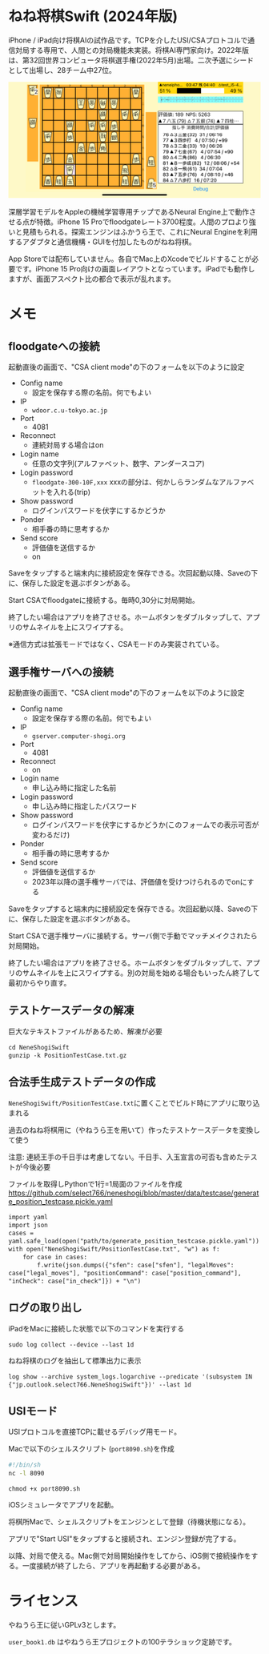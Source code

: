 #  ねね将棋Swift (2024年版)

iPhone / iPad向け将棋AIの試作品です。TCPを介したUSI/CSAプロトコルで通信対局する専用で、人間との対局機能未実装。将棋AI専門家向け。2022年版は、第32回世界コンピュータ将棋選手権(2022年5月)出場。二次予選にシードとして出場し、28チーム中27位。

![実行画面](misc/screenshot.png)

深層学習モデルをAppleの機械学習専用チップであるNeural Engine上で動作させる点が特徴。iPhone 15 Proでfloodgateレート3700程度。人間のプロより強いと見積もられる。探索エンジンはふかうら王で、これにNeural Engineを利用するアダプタと通信機構・GUIを付加したものがねね将棋。

App Storeでは配布していません。各自でMac上のXcodeでビルドすることが必要です。iPhone 15 Pro向けの画面レイアウトとなっています。iPadでも動作しますが、画面アスペクト比の都合で表示が乱れます。

# メモ
## floodgateへの接続

起動直後の画面で、"CSA client mode"の下のフォームを以下のように設定

- Config name
  - 設定を保存する際の名前。何でもよい
- IP
  - `wdoor.c.u-tokyo.ac.jp`
- Port
  - 4081
- Reconnect
  - 連続対局する場合はon
- Login name
  - 任意の文字列(アルファベット、数字、アンダースコア)
- Login password
  - `floodgate-300-10F,xxx` xxxの部分は、何かしらランダムなアルファベットを入れる(trip)
- Show password
  - ログインパスワードを伏字にするかどうか
- Ponder
  - 相手番の時に思考するか
- Send score
  - 評価値を送信するか
  - on

Saveをタップすると端末内に接続設定を保存できる。次回起動以降、Saveの下に、保存した設定を選ぶボタンがある。

Start CSAでfloodgateに接続する。毎時0,30分に対局開始。

終了したい場合はアプリを終了させる。ホームボタンをダブルタップして、アプリのサムネイルを上にスワイプする。

※通信方式は拡張モードではなく、CSAモードのみ実装されている。

## 選手権サーバへの接続

起動直後の画面で、"CSA client mode"の下のフォームを以下のように設定

- Config name
  - 設定を保存する際の名前。何でもよい
- IP
  - `gserver.computer-shogi.org`
- Port
  - 4081
- Reconnect
  - on
- Login name
  - 申し込み時に指定した名前
- Login password
  - 申し込み時に指定したパスワード
- Show password
  - ログインパスワードを伏字にするかどうか(このフォームでの表示可否が変わるだけ)
- Ponder
  - 相手番の時に思考するか
- Send score
  - 評価値を送信するか
  - 2023年以降の選手権サーバでは、評価値を受けつけられるのでonにする

Saveをタップすると端末内に接続設定を保存できる。次回起動以降、Saveの下に、保存した設定を選ぶボタンがある。

Start CSAで選手権サーバに接続する。サーバ側で手動でマッチメイクされたら対局開始。

終了したい場合はアプリを終了させる。ホームボタンをダブルタップして、アプリのサムネイルを上にスワイプする。別の対局を始める場合もいったん終了して最初からやり直す。

## テストケースデータの解凍
巨大なテキストファイルがあるため、解凍が必要

```
cd NeneShogiSwift
gunzip -k PositionTestCase.txt.gz
```

## 合法手生成テストデータの作成

`NeneShogiSwift/PositionTestCase.txt`に置くことでビルド時にアプリに取り込まれる

過去のねね将棋用に（やねうら王を用いて）作ったテストケースデータを変換して使う

注意: 連続王手の千日手は考慮してない。千日手、入玉宣言の可否も含めたテストが今後必要

ファイルを取得しPythonで1行=1局面のファイルを作成 https://github.com/select766/neneshogi/blob/master/data/testcase/generate_position_testcase.pickle.yaml

```
import yaml
import json
cases = yaml.safe_load(open("path/to/generate_position_testcase.pickle.yaml"))
with open("NeneShogiSwift/PositionTestCase.txt", "w") as f:
    for case in cases:
        f.write(json.dumps({"sfen": case["sfen"], "legalMoves": case["legal_moves"], "positionCommand": case["position_command"], "inCheck": case["in_check"]}) + "\n")
```

## ログの取り出し
iPadをMacに接続した状態で以下のコマンドを実行する

```
sudo log collect --device --last 1d
```

ねね将棋のログを抽出して標準出力に表示

```
log show --archive system_logs.logarchive --predicate '(subsystem IN {"jp.outlook.select766.NeneShogiSwift"})' --last 1d
```

## USIモード

USIプロトコルを直接TCPに載せるデバッグ用モード。

Macで以下のシェルスクリプト (`port8090.sh`)を作成

```bash
#!/bin/sh
nc -l 8090
```

```
chmod +x port8090.sh
```

iOSシミュレータでアプリを起動。

将棋所Macで、シェルスクリプトをエンジンとして登録（待機状態になる）。

アプリで"Start USI"をタップすると接続され、エンジン登録が完了する。

以降、対局で使える。Mac側で対局開始操作をしてから、iOS側で接続操作をする。一度接続が終了したら、アプリを再起動する必要がある。

# ライセンス

やねうら王に従いGPLv3とします。

`user_book1.db` はやねうら王プロジェクトの100テラショック定跡です。
